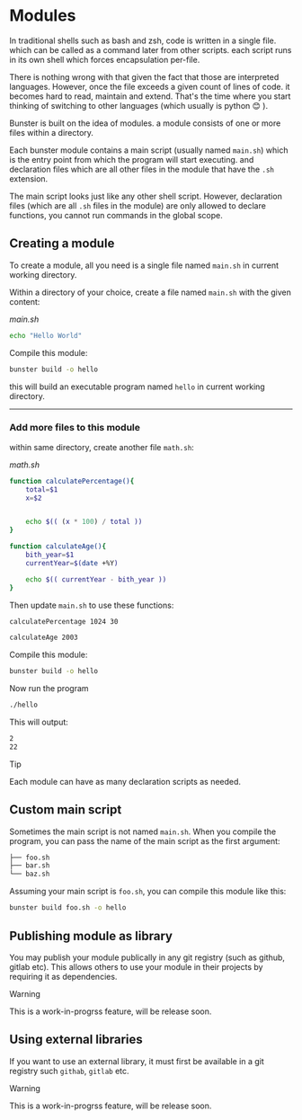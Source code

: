 # Modules

In traditional shells such as bash and zsh, code is written in a single file. which can be called as a command later from other scripts. each script
runs in its own shell which forces encapsulation per-file.

There is nothing wrong with that given the fact that those are interpreted languages. However, once the file exceeds a given count of lines of code. it becomes hard to read, maintain and extend. That's the time where you start thinking of switching to other languages (which usually is python :blush: ).

Bunster is built on the idea of modules. a module consists of one or more files within a directory.

Each bunster module contains a main script (usually named `main.sh`) which is the entry point from which the program will start executing. and declaration files which are all other files in the module that have the `.sh` extension.

The main script looks just like any other shell script. However, declaration files (which are all `.sh` files in the module) are only allowed to declare functions, you cannot run commands in the global scope.

## Creating a module

To create a module, all you need is a single file named `main.sh` in current working directory.

Within a directory of your choice, create a file named `main.sh` with the given content:

_main.sh_

```sh
echo "Hello World"
```

Compile this module:

```sh
bunster build -o hello
```

this will build an executable program named `hello` in current working directory.

---

### Add more files to this module

within same directory, create another file `math.sh`:

_math.sh_

```sh
function calculatePercentage(){
	total=$1
	x=$2


	echo $(( (x * 100) / total ))
}

function calculateAge(){
	bith_year=$1
	currentYear=$(date +%Y)

	echo $(( currentYear - bith_year ))
}
```

Then update `main.sh` to use these functions:

```sh
calculatePercentage 1024 30

calculateAge 2003
```

Compile this module:

```sh
bunster build -o hello
```

Now run the program

```sh
./hello
```

This will output:

```txt
2
22
```

> [!TIP]
> Each module can have as many declaration scripts as needed.

## Custom main script

Sometimes the main script is not named `main.sh`. When you compile the program, you can pass the name of the main script as the first argument:

```sh
├── foo.sh
├── bar.sh
└── baz.sh
```

Assuming your main script is `foo.sh`, you can compile this module like this:

```sh
bunster build foo.sh -o hello
```

## Publishing module as library

You may publish your module publically in any git registry (such as github, gitlab etc). This allows others to use your module in their projects by requiring it as dependencies.

> [!WARNING]
> This is a work-in-progrss feature, will be release soon.

## Using external libraries

If you want to use an external library, it must first be available in a git registry such `githab`, `gitlab` etc.

> [!WARNING]
> This is a work-in-progrss feature, will be release soon.

